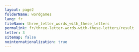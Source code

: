 ```yaml
---
layout: page2
folderName: wordgames
lang: fr
fileName: three_letter_words_with_these_letters
permalink: fr/three-letter-words-with-these-letters/result
letter: 3
sitemap: false
nointernationalization: true   
---
```

